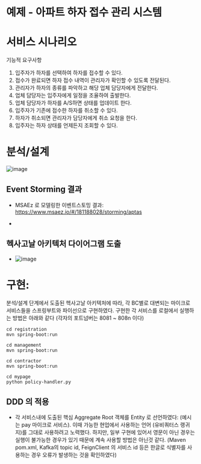 # 예제 - 아파트 하자 접수 관리 시스템

# 서비스 시나리오

기능적 요구사항
1. 입주자가 하자를 선택하여 하자를 접수할 수 있다.
2. 접수가 완료되면 하자 접수 내역이 관리자가 확인할 수 있도록 전달된다.
3. 관리자가 하자의 종류를 파악하고 해당 업체 담당자에게 전달한다.
4. 업체 담당자는 입주자에게 일정을 조율하여 출발한다.
5. 업체 담당자가 하자를 A/S하면 상태를 업데이트 한다.
6. 입주자가 기존에 접수한 하자를 취소할 수 있다.
7. 하자가 취소되면 관리자가 담당자에게 취소 요청을 한다.
8. 입주자는 하자 상태를 언제든지 조회할 수 있다.

# 분석/설계
![image](https://github.com/user-attachments/assets/a8412661-26f5-44dc-bbbb-90ffc827c745)


## Event Storming 결과
* MSAEz 로 모델링한 이벤트스토밍 결과: https://www.msaez.io/#/181188028/storming/aptas

* 
## 헥사고날 아키텍처 다이어그램 도출
* ![image](https://github.com/user-attachments/assets/eb0d9a90-1f96-45e3-9fc5-cc8996051bde)

# 구현:

분석/설계 단계에서 도출된 헥사고날 아키텍처에 따라, 각 BC별로 대변되는 마이크로 서비스들을 스프링부트와 파이선으로 구현하였다. 구현한 각 서비스를 로컬에서 실행하는 방법은 아래와 같다 (각자의 포트넘버는 8081 ~ 808n 이다)

```
cd registration
mvn spring-boot:run

cd management
mvn spring-boot:run 

cd contractor
mvn spring-boot:run  

cd mypage
python policy-handler.py 
```
## DDD 의 적용

- 각 서비스내에 도출된 핵심 Aggregate Root 객체를 Entity 로 선언하였다: (예시는 pay 마이크로 서비스). 이때 가능한 현업에서 사용하는 언어 (유비쿼터스 랭귀지)를 그대로 사용하려고 노력했다. 하지만, 일부 구현에 있어서 영문이 아닌 경우는 실행이 불가능한 경우가 있기 때문에 계속 사용할 방법은 아닌것 같다. (Maven pom.xml, Kafka의 topic id, FeignClient 의 서비스 id 등은 한글로 식별자를 사용하는 경우 오류가 발생하는 것을 확인하였다)

```

